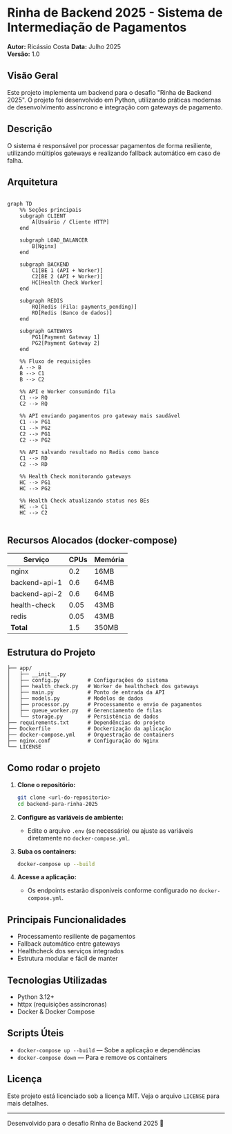 # Rinha de Backend 2025 - Sistema de Intermediação de Pagamentos

**Autor:** Ricássio Costa
**Data:** Julho 2025  
**Versão:** 1.0

## Visão Geral

Este projeto implementa um backend para o desafio "Rinha de Backend 2025". O projeto foi desenvolvido em Python, utilizando práticas modernas de desenvolvimento assíncrono e integração com gateways de pagamento.

## Descrição

O sistema é responsável por processar pagamentos de forma resiliente, utilizando múltiplos gateways e realizando fallback automático em caso de falha.

## Arquitetura

```mermaid

graph TD
    %% Seções principais
    subgraph CLIENT
        A[Usuário / Cliente HTTP]
    end

    subgraph LOAD_BALANCER
        B[Nginx]
    end

    subgraph BACKEND
        C1[BE 1 (API + Worker)]
        C2[BE 2 (API + Worker)]
        HC[Health Check Worker]
    end

    subgraph REDIS
        RQ[Redis (Fila: payments_pending)]
        RD[Redis (Banco de dados)]
    end

    subgraph GATEWAYS
        PG1[Payment Gateway 1]
        PG2[Payment Gateway 2]
    end

    %% Fluxo de requisições
    A --> B
    B --> C1
    B --> C2

    %% API e Worker consumindo fila
    C1 --> RQ
    C2 --> RQ

    %% API enviando pagamentos pro gateway mais saudável
    C1 --> PG1
    C1 --> PG2
    C2 --> PG1
    C2 --> PG2

    %% API salvando resultado no Redis como banco
    C1 --> RD
    C2 --> RD

    %% Health Check monitorando gateways
    HC --> PG1
    HC --> PG2

    %% Health Check atualizando status nos BEs
    HC --> C1
    HC --> C2


```

## Recursos Alocados (docker-compose)

| Serviço       | CPUs | Memória |
| ------------- | ---- | ------- |
| nginx         | 0.2  | 16MB    |
| backend-api-1 | 0.6  | 64MB    |
| backend-api-2 | 0.6  | 64MB    |
| health-check  | 0.05 | 43MB    |
| redis         | 0.05 | 43MB    |
| **Total**     | 1.5  | 350MB   |

## Estrutura do Projeto

```
├── app/
│   ├── __init__.py
│   ├── config.py         # Configurações do sistema
│   ├── health_check.py   # Worker de healthcheck dos gateways
│   ├── main.py           # Ponto de entrada da API
│   ├── models.py         # Modelos de dados
│   ├── processor.py      # Processamento e envio de pagamentos
│   ├── queue_worker.py   # Gerenciamento de filas
│   └── storage.py        # Persistência de dados
├── requirements.txt      # Dependências do projeto
├── Dockerfile            # Dockerização da aplicação
├── docker-compose.yml    # Orquestração de containers
├── nginx.conf            # Configuração do Nginx
└── LICENSE
```

## Como rodar o projeto

1. **Clone o repositório:**

   ```bash
   git clone <url-do-repositorio>
   cd backend-para-rinha-2025
   ```

2. **Configure as variáveis de ambiente:**

   - Edite o arquivo `.env` (se necessário) ou ajuste as variáveis diretamente no `docker-compose.yml`.

3. **Suba os containers:**

   ```bash
   docker-compose up --build
   ```

4. **Acesse a aplicação:**
   - Os endpoints estarão disponíveis conforme configurado no `docker-compose.yml`.

## Principais Funcionalidades

- Processamento resiliente de pagamentos
- Fallback automático entre gateways
- Healthcheck dos serviços integrados
- Estrutura modular e fácil de manter

## Tecnologias Utilizadas

- Python 3.12+
- httpx (requisições assíncronas)
- Docker & Docker Compose

## Scripts Úteis

- `docker-compose up --build` — Sobe a aplicação e dependências
- `docker-compose down` — Para e remove os containers

## Licença

Este projeto está licenciado sob a licença MIT. Veja o arquivo `LICENSE` para mais detalhes.

---

Desenvolvido para o desafio Rinha de Backend 2025 🚀
